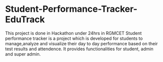 # Student-Performance-Tracker-EduTrack
This project is done in Hackathon under 24hrs in RGMCET  Student performance tracker is a project which is developed for students to manage,analyze and visualize their day to day performance based on their test results and attendence. It provides functionalities for student, admin and super admin.
